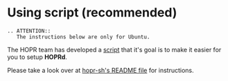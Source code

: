 # Using script (recommended)

```eval_rst
.. ATTENTION::
   The instructions below are only for Ubuntu.
```

The HOPR team has developed a [script](https://github.com/hoprnet/hopr-sh) that it's goal is to make it easier for you to setup **HOPRd**.

Please take a look over at [hopr-sh's README file](https://github.com/hoprnet/hopr-sh/blob/main/README.md) for instructions.
